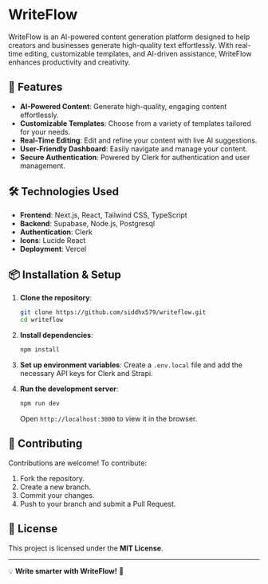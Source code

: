 # WriteFlow

WriteFlow is an AI-powered content generation platform designed to help creators and businesses generate high-quality text effortlessly. With real-time editing, customizable templates, and AI-driven assistance, WriteFlow enhances productivity and creativity.

## 🚀 Features

- **AI-Powered Content**: Generate high-quality, engaging content effortlessly.
- **Customizable Templates**: Choose from a variety of templates tailored for your needs.
- **Real-Time Editing**: Edit and refine your content with live AI suggestions.
- **User-Friendly Dashboard**: Easily navigate and manage your content.
- **Secure Authentication**: Powered by Clerk for authentication and user management.

## 🛠️ Technologies Used

- **Frontend**: Next.js, React, Tailwind CSS, TypeScript
- **Backend**: Supabase, Node.js, Postgresql
- **Authentication**: Clerk
- **Icons**: Lucide React
- **Deployment**: Vercel

## 📦 Installation & Setup

1. **Clone the repository**:
   ```sh
   git clone https://github.com/siddhx579/writeflow.git
   cd writeflow
   ```

2. **Install dependencies**:
   ```sh
   npm install
   ```

3. **Set up environment variables**:
   Create a `.env.local` file and add the necessary API keys for Clerk and Strapi.

4. **Run the development server**:
   ```sh
   npm run dev
   ```
   Open `http://localhost:3000` to view it in the browser.

## 🤝 Contributing

Contributions are welcome! To contribute:
1. Fork the repository.
2. Create a new branch.
3. Commit your changes.
4. Push to your branch and submit a Pull Request.

## 📜 License

This project is licensed under the **MIT License**.

---

💡 **Write smarter with WriteFlow!** 🚀
